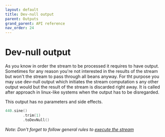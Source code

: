 ```yaml
---
layout: default
title: Dev-null output
parent: Outputs
grand_parent: API reference
nav_order: 24
---
```

Dev-null output
=======

<!-- START doctoc generated TOC please keep comment here to allow auto update -->
<!-- DON'T EDIT THIS SECTION, INSTEAD RE-RUN doctoc TO UPDATE -->
<!-- END doctoc generated TOC please keep comment here to allow auto update -->

As you know in order the stream to be processed it requires to have output. Sometimes for any reason you're not interested in the results of the stream but won't the stream to pass through all beans anyway. For tht purpose you may use dev-null output which initiates the stream computation s any other output would but the result of the stream is discarded right away. It is called after approach in linux-like systems when the output has to be disregarded.

This output has no parameters and side effects.

```kotlin
440.sine()
        .trim(1)
        .toDevNull()
```

*Note: Don't forget to follow general rules to [execute the stream](../../exe/readme.md)*